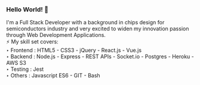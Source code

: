 ### Hello World! 👋

I'm a Full Stack Developer with a background in chips design for semiconductors industry and very excited to widen my innovation passion through Web Development Applications.
<br>
⚡ My skill set covers:
<br>
‣ Frontend : HTML5 - CSS3 - jQuery - React.js - Vue.js
<br>
‣ Backend : Node.js - Express - REST APIs - Socket.io - Postgres - Heroku - AWS S3
<br>
‣ Testing : Jest
<br>
‣ Others : Javascript ES6 - GIT - Bash

<!--
**osamasenam/osamasenam** is a ✨ _special_ ✨ repository because its `README.md` (this file) appears on your GitHub profile.

Here are some ideas to get you started:

- 🔭 I’m currently working on ...
- 🌱 I’m currently learning ...
- 👯 I’m looking to collaborate on ...
- 🤔 I’m looking for help with ...
- 💬 Ask me about ...
- 📫 How to reach me: ...
- 😄 Pronouns: ...
- ⚡ Fun fact: ...
-->
